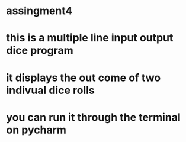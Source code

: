 # assingment4
# this is a multiple line input output dice program
# it displays the out come of two indivual dice rolls
# you can run it through the terminal on pycharm 
